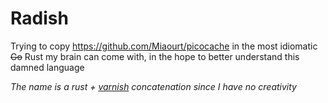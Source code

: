 # Radish

Trying to copy https://github.com/Miaourt/picocache in the most idiomatic ~~Go~~
Rust my brain can come with, in the hope to better understand this damned language

_The name is a rust + [varnish](https://varnish-cache.org/) concatenation since I have no creativity_